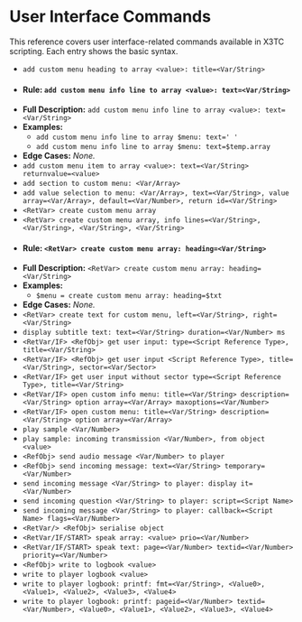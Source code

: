 # User Interface Commands

This reference covers user interface-related commands available in X3TC scripting. Each entry shows the basic syntax.

- `add custom menu heading to array <value>: title=<Var/String>`
- #### Rule: `add custom menu info line to array <value>: text=<Var/String>`
- **Full Description:** `add custom menu info line to array <value>: text=<Var/String>`
- **Examples:**
  - `add custom menu info line to array $menu: text=' '`
  - `add custom menu info line to array $menu: text=$temp.array`
- **Edge Cases:** _None._
- `add custom menu item to array <value>: text=<Var/String> returnvalue=<value>`
- `add section to custom menu: <Var/Array>`
- `add value selection to menu: <Var/Array>, text=<Var/String>, value array=<Var/Array>, default=<Var/Number>, return id=<Var/String>`
- `<RetVar> create custom menu array`
- `<RetVar> create custom menu array, info lines=<Var/String>, <Var/String>, <Var/String>, <Var/String>`
- #### Rule: `<RetVar> create custom menu array: heading=<Var/String>`
- **Full Description:** `<RetVar> create custom menu array: heading=<Var/String>`
- **Examples:**
  - `$menu = create custom menu array: heading=$txt`
- **Edge Cases:** _None._
- `<RetVar> create text for custom menu, left=<Var/String>, right=<Var/String>`
- `display subtitle text: text=<Var/String> duration=<Var/Number> ms`
- `<RetVar/IF> <RefObj> get user input: type=<Script Reference Type>, title=<Var/String>`
- `<RetVar/IF> <RefObj> get user input <Script Reference Type>, title=<Var/String>, sector=<Var/Sector>`
- `<RetVar/IF> get user input without sector type=<Script Reference Type>, title=<Var/String>`
- `<RetVar/IF> open custom info menu: title=<Var/String> description=<Var/String> option array=<Var/Array> maxoptions=<Var/Number>`
- `<RetVar/IF> open custom menu: title=<Var/String> description=<Var/String> option array=<Var/Array>`
- `play sample <Var/Number>`
- `play sample: incoming transmission <Var/Number>, from object <value>`
- `<RefObj> send audio message <Var/Number> to player`
- `<RefObj> send incoming message: text=<Var/String> temporary=<Var/Number>`
- `send incoming message <Var/String> to player: display it=<Var/Number>`
- `send incoming question <Var/String> to player: script=<Script Name>`
- `send incoming message <Var/String> to player: callback=<Script Name> flags=<Var/Number>`
- `<RetVar/> <RefObj> serialise object`
- `<RetVar/IF/START> speak array: <value> prio=<Var/Number>`
- `<RetVar/IF/START> speak text: page=<Var/Number> textid=<Var/Number> priority=<Var/Number>`
- `<RefObj> write to logbook <value>`
- `write to player logbook <value>`
- `write to player logbook: printf: fmt=<Var/String>, <Value0>, <Value1>, <Value2>, <Value3>, <Value4>`
- `write to player logbook: printf: pageid=<Var/Number> textid=<Var/Number>, <Value0>, <Value1>, <Value2>, <Value3>, <Value4>`
